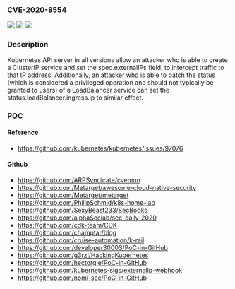### [CVE-2020-8554](https://cve.mitre.org/cgi-bin/cvename.cgi?name=CVE-2020-8554)
![](https://img.shields.io/static/v1?label=Product&message=Kubernetes&color=blue)
![](https://img.shields.io/static/v1?label=Version&message=Kubernetes%3D%20all%20versions%20&color=brighgreen)
![](https://img.shields.io/static/v1?label=Vulnerability&message=CWE-283%20Unverified%20Ownership&color=brighgreen)

### Description

Kubernetes API server in all versions allow an attacker who is able to create a ClusterIP service and set the spec.externalIPs field, to intercept traffic to that IP address. Additionally, an attacker who is able to patch the status (which is considered a privileged operation and should not typically be granted to users) of a LoadBalancer service can set the status.loadBalancer.ingress.ip to similar effect.

### POC

#### Reference
- https://github.com/kubernetes/kubernetes/issues/97076

#### Github
- https://github.com/ARPSyndicate/cvemon
- https://github.com/Metarget/awesome-cloud-native-security
- https://github.com/Metarget/metarget
- https://github.com/PhilipSchmid/k8s-home-lab
- https://github.com/SexyBeast233/SecBooks
- https://github.com/alphaSeclab/sec-daily-2020
- https://github.com/cdk-team/CDK
- https://github.com/champtar/blog
- https://github.com/cruise-automation/k-rail
- https://github.com/developer3000S/PoC-in-GitHub
- https://github.com/g3rzi/HackingKubernetes
- https://github.com/hectorgie/PoC-in-GitHub
- https://github.com/kubernetes-sigs/externalip-webhook
- https://github.com/nomi-sec/PoC-in-GitHub

